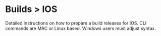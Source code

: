 <div class="page-header">
  <h1  id="page-title">Builds > IOS</h1>
</div>

Detailed instructions on how to prepare a build releases for IOS. CLI commands are MAC or Linux based. Windows users must adjust syntax.
